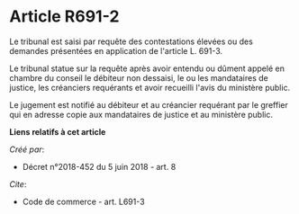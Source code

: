 # Article R691-2

Le tribunal est saisi par requête des contestations élevées ou des demandes présentées en application de l'article L. 691-3. 

Le tribunal statue sur la requête après avoir entendu ou dûment appelé en chambre du conseil le débiteur non dessaisi, le ou
les mandataires de justice, les créanciers requérants et avoir recueilli l'avis du ministère public. 

Le jugement est notifié au débiteur et au créancier requérant par le greffier qui en adresse copie aux mandataires de justice
et au ministère public.

**Liens relatifs à cet article**

_Créé par_:

  - Décret n°2018-452 du 5 juin 2018 - art. 8

_Cite_:

  - Code de commerce - art. L691-3
